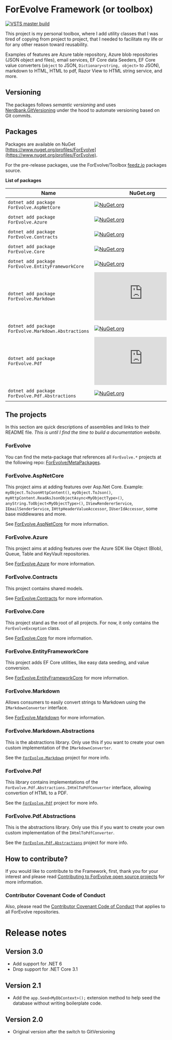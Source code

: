 # ForEvolve Framework (or toolbox)

<!-- ![Build, Test, and Deploy master](https://github.com/ForEvolve/ForEvolve.Testing/workflows/Build,%20Test,%20and%20Deploy%20master/badge.svg) -->

[![VSTS master build](https://forevolve.visualstudio.com/ForEvolve-Framework/_apis/build/status/ForEvolve.ForEvolve-Framework?branchName=master)](https://forevolve.visualstudio.com/ForEvolve-Framework/_build/latest?definitionId=50&branchName=master)

This project is my personal toolbox, where I add utility classes that I was tired of copying from project to project, that I needed to facilitate my life or for any other reason toward reusability.

Examples of features are Azure table repository, Azure blob repositories (JSON object and files), email services, EF Core data Seeders, EF Core value converters (`object` to JSON, `Dictionary<string, object>` to JSON), markdown to HTML, HTML to pdf, Razor View to HTML string service, and more.

## Versioning

The packages follows _semantic versioning_ and uses [Nerdbank.GitVersioning](https://github.com/dotnet/Nerdbank.GitVersioning) under the hood to automate versioning based on Git commits.

## Packages

Packages are available on NuGet [https://www.nuget.org/profiles/ForEvolve](https://www.nuget.org/profiles/ForEvolve).

For the pre-release packages, use the ForEvolve/Toolbox [feedz.io](https://f.feedz.io/forevolve/toolbox/nuget/index.json) packages source.

**List of packages**

| Name                                                 | NuGet.org                                                                                                                                          | feedz.io                                                                                                                                                                                                                                                       |
| ---------------------------------------------------- | -------------------------------------------------------------------------------------------------------------------------------------------------- | -------------------------------------------------------------------------------------------------------------------------------------------------------------------------------------------------------------------------------------------------------------- |
| `dotnet add package ForEvolve.AspNetCore`            | [![NuGet.org](https://img.shields.io/nuget/vpre/ForEvolve.AspNetCore)](https://www.nuget.org/packages/ForEvolve.AspNetCore/)                       | [![feedz.io](https://img.shields.io/badge/endpoint.svg?url=https%3A%2F%2Ff.feedz.io%2Fforevolve%2Ftoolbox%2Fshield%2FForEvolve.AspNetCore%2Flatest)](https://f.feedz.io/forevolve/toolbox/packages/ForEvolve.AspNetCore/latest/download)                       |
| `dotnet add package ForEvolve.Azure`                 | [![NuGet.org](https://img.shields.io/nuget/vpre/ForEvolve.Azure)](https://www.nuget.org/packages/ForEvolve.Azure/)                                 | [![feedz.io](https://img.shields.io/badge/endpoint.svg?url=https%3A%2F%2Ff.feedz.io%2Fforevolve%2Ftoolbox%2Fshield%2FForEvolve.Azure%2Flatest)](https://f.feedz.io/forevolve/toolbox/packages/ForEvolve.Azure/latest/download)                                 |
| `dotnet add package ForEvolve.Contracts`             | [![NuGet.org](https://img.shields.io/nuget/vpre/ForEvolve.Contracts)](https://www.nuget.org/packages/ForEvolve.Contracts/)                         | [![feedz.io](https://img.shields.io/badge/endpoint.svg?url=https%3A%2F%2Ff.feedz.io%2Fforevolve%2Ftoolbox%2Fshield%2FForEvolve.Contracts%2Flatest)](https://f.feedz.io/forevolve/toolbox/packages/ForEvolve.Contracts/latest/download)                         |
| `dotnet add package ForEvolve.Core`                  | [![NuGet.org](https://img.shields.io/nuget/vpre/ForEvolve.Core)](https://www.nuget.org/packages/ForEvolve.Core/)                                   | [![feedz.io](https://img.shields.io/badge/endpoint.svg?url=https%3A%2F%2Ff.feedz.io%2Fforevolve%2Ftoolbox%2Fshield%2FForEvolve.Core%2Flatest)](https://f.feedz.io/forevolve/toolbox/packages/ForEvolve.Core/latest/download)                                   |
| `dotnet add package ForEvolve.EntityFrameworkCore`   | [![NuGet.org](https://img.shields.io/nuget/vpre/ForEvolve.EntityFrameworkCore)](https://www.nuget.org/packages/ForEvolve.EntityFrameworkCore/)     | [![feedz.io](https://img.shields.io/badge/endpoint.svg?url=https%3A%2F%2Ff.feedz.io%2Fforevolve%2Ftoolbox%2Fshield%2FForEvolve.EntityFrameworkCore%2Flatest)](https://f.feedz.io/forevolve/toolbox/packages/ForEvolve.EntityFrameworkCore/latest/download)     |
| `dotnet add package ForEvolve.Markdown`              | [![NuGet.org](https://img.shields.io/nuget/vpre/ForEvolve.Markdown)](https://www.nuget.org/packages/ForEvolve.Markdown/)                           | [![feedz.io](https://img.shields.io/badge/endpoint.svg?url=https%3A%2F%2Ff.feedz.io%2Fforevolve%2Ftoolbox%2Fshield%2FForEvolve.Markdown%2Flatest)](https://f.feedz.io/forevolve/toolbox/packages/ForEvolve.Markdown/latest/download)                           |
| `dotnet add package ForEvolve.Markdown.Abstractions` | [![NuGet.org](https://img.shields.io/nuget/vpre/ForEvolve.Markdown.Abstractions)](https://www.nuget.org/packages/ForEvolve.Markdown.Abstractions/) | [![feedz.io](https://img.shields.io/badge/endpoint.svg?url=https%3A%2F%2Ff.feedz.io%2Fforevolve%2Ftoolbox%2Fshield%2FForEvolve.Markdown.Abstractions%2Flatest)](https://f.feedz.io/forevolve/toolbox/packages/ForEvolve.Markdown.Abstractions/latest/download) |
| `dotnet add package ForEvolve.Pdf`                   | [![NuGet.org](https://img.shields.io/nuget/vpre/ForEvolve.Pdf)](https://www.nuget.org/packages/ForEvolve.Pdf/)                                     | [![feedz.io](https://img.shields.io/badge/endpoint.svg?url=https%3A%2F%2Ff.feedz.io%2Fforevolve%2Ftoolbox%2Fshield%2FForEvolve.Pdf%2Flatest)](https://f.feedz.io/forevolve/toolbox/packages/ForEvolve.Pdf/latest/download)                                     |
| `dotnet add package ForEvolve.Pdf.Abstractions`      | [![NuGet.org](https://img.shields.io/nuget/vpre/ForEvolve.Pdf.Abstractions)](https://www.nuget.org/packages/ForEvolve.Pdf.Abstractions/)           | [![feedz.io](https://img.shields.io/badge/endpoint.svg?url=https%3A%2F%2Ff.feedz.io%2Fforevolve%2Ftoolbox%2Fshield%2FForEvolve.Pdf.Abstractions%2Flatest)](https://f.feedz.io/forevolve/toolbox/packages/ForEvolve.Pdf.Abstractions/latest/download)           |

## The projects

In this section are quick descriptions of assemblies and links to their README file. _This is until I find the time to build a documentation website._

### ForEvolve

You can find the meta-package that references all `ForEvolve.*` projects at the following repo: [ForEvolve/MetaPackages](https://github.com/ForEvolve/MetaPackages).

### ForEvolve.AspNetCore

This project aims at adding features over Asp.Net Core.
Example: `myObject.ToJsonHttpContent()`, `myObject.ToJson()`, `myHttpContent.ReadAsJsonObjectAsync<MyObjectType>()`, `anyString.ToObject<MyObjectType>()`, `IViewRendererService`, `IEmailSenderService`, `IHttpHeaderValueAccessor`, `IUserIdAccessor`, some base middlewares and more.

See [ForEvolve.AspNetCore](https://github.com/ForEvolve/ForEvolve-Framework/tree/master/src/ForEvolve.AspNetCore) for more information.

### ForEvolve.Azure

This project aims at adding features over the Azure SDK like Object (Blob), Queue, Table and KeyVault repositories.

See [ForEvolve.Azure](https://github.com/ForEvolve/ForEvolve-Framework/tree/master/src/ForEvolve.Azure) for more information.

### ForEvolve.Contracts

This project contains shared models.

See [ForEvolve.Contracts](https://github.com/ForEvolve/ForEvolve-Framework/tree/master/src/ForEvolve.Contracts) for more information.

### ForEvolve.Core

This project stand as the root of all projects. For now, it only contains the `ForEvolveException` class.

See [ForEvolve.Core](https://github.com/ForEvolve/ForEvolve-Framework/tree/master/src/ForEvolve.Core) for more information.

### ForEvolve.EntityFrameworkCore

This project adds EF Core utilities, like easy data seeding, and value conversion.

See [ForEvolve.EntityFrameworkCore](https://github.com/ForEvolve/ForEvolve-Framework/tree/master/src/ForEvolve.EntityFrameworkCore) for more information.

### ForEvolve.Markdown

Allows consumers to easily convert strings to Markdown using the `IMarkdownConverter` interface.

See [ForEvolve.Markdown](https://github.com/ForEvolve/ForEvolve-Framework/tree/master/src/ForEvolve.Markdown) for more information.

### ForEvolve.Markdown.Abstractions

This is the abstractions library. Only use this if you want to create your own custom implementation of the `IMarkdownConverter`.

See the [`ForEvolve.Markdown`](https://github.com/ForEvolve/ForEvolve-Framework/tree/master/src/ForEvolve.Markdown) project for more info.

### ForEvolve.Pdf

This library contains implementations of the `ForEvolve.Pdf.Abstractions.IHtmlToPdfConverter` interface, allowing convertion of HTML to a PDF.

See the [`ForEvolve.Pdf`](https://github.com/ForEvolve/ForEvolve-Framework/tree/master/src/ForEvolve.Pdf) project for more info.

### ForEvolve.Pdf.Abstractions

This is the abstractions library. Only use this if you want to create your own custom implementation of the `IHtmlToPdfConverter`.

See the [`ForEvolve.Pdf.Abstractions`](https://github.com/ForEvolve/ForEvolve-Framework/tree/master/src/ForEvolve.Pdf.Abstractions) project for more info.

## How to contribute?

If you would like to contribute to the Framework, first, thank you for your interest and please read [Contributing to ForEvolve open source projects](https://github.com/ForEvolve/ForEvolve-Framework/tree/master/CONTRIBUTING.md) for more information.

### Contributor Covenant Code of Conduct

Also, please read the [Contributor Covenant Code of Conduct](https://github.com/ForEvolve/ForEvolve-Framework/tree/master/CODE_OF_CONDUCT.md) that applies to all ForEvolve repositories.

# Release notes

## Version 3.0

-   Add support for .NET 6
-   Drop support for .NET Core 3.1

## Version 2.1

-   Add the `app.Seed<MyDbContext>();` extension method to help seed the database without writing boilerplate code.

## Version 2.0

-   Original version after the switch to GitVersioning
